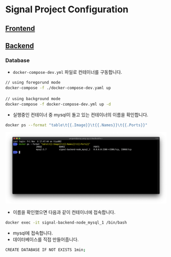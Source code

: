 # Signal Project Configuration

## [Frontend](https://github.com/Signalbiz/SIGNAL_VUE)

## [Backend](https://github.com/Signalbiz/SIGNAL_REST_NODE)

### Database

- `docker-compose-dev.yml` 파일로 컨테이너를 구동합니다.

```sh
// using foregorund mode
docker-compose -f ./docker-compose-dev.yaml up

// using background mode
docker-compose -f docker-compose-dev.yml up -d
```

- 실행중인 컨테이너 중 mysql이 돌고 있는 컨테이너의 이름을 확인합니다.

```sh
docker ps --format "table\t{{.Image}}\t{{.Names}}\t{{.Ports}}"
```

![](../assets/conf-01.png)

- 이름을 확인했으면 다음과 같이 컨테이너에 접속합니다.

```sh
docker exec -it signal-backend-node_mysql_1 /bin/bash
```

- mysql에 접속합니다.
- 데이터베이스를 직접 만들어줍니다.

```sh
CREATE DATABASE IF NOT EXISTS 1min;
```